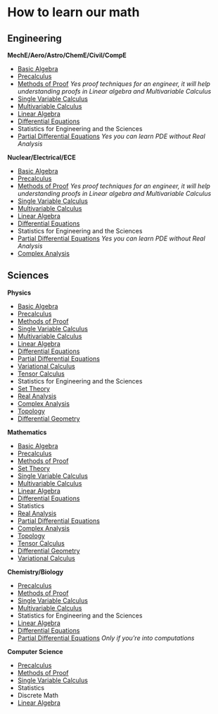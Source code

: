 # How to learn our math

## Engineering

**MechE/Aero/Astro/ChemE/Civil/CompE**

- [Basic Algebra](/Math/BasicAlgebra.md)
- [Precalculus](/Math/Pre-Calculus.md)
- [Methods of Proof](/Math/ProofTechniques.md) *Yes proof techniques for an engineer, it will help understanding proofs in Linear algebra and Multivariable Calculus*
- [Single Variable Calculus](/Math/SingleVariableCalculus.md)
- [Multivariable Calculus](/Math/MultivariableCalculus.md)
- [Linear Algebra](/Math/LinearAlgebra.md)
- [Differential Equations](/Math/Differential-Equations.md)
- Statistics for Engineering and the Sciences
- [Partial Differential Equations](/Math/PartialDifferentialEquations.md) *Yes you can learn PDE without Real Analysis*


**Nuclear/Electrical/ECE**

- [Basic Algebra](/Math/BasicAlgebra.md)
- [Precalculus](/Math/Pre-Calculus.md)
- [Methods of Proof](/Math/ProofTechniques.md) *Yes proof techniques for an engineer, it will help understanding proofs in Linear algebra and Multivariable Calculus*
- [Single Variable Calculus](/Math/SingleVariableCalculus.md)
- [Multivariable Calculus](/Math/MultivariableCalculus.md)
- [Linear Algebra](/Math/LinearAlgebra.md)
- [Differential Equations](/Math/Differential-Equations.md)
- Statistics for Engineering and the Sciences
- [Partial Differential Equations](/Math/PartialDifferentialEquations.md) *Yes you can learn PDE without Real Analysis*
- [Complex Analysis](/Math/ComplexAnalysis.md)



## Sciences

**Physics**

- [Basic Algebra](https://www.reddit.com/r/bibliographies/comments/ajm8wi/basic_algebra/)
- [Precalculus](https://github.com/BibliographiesProject/Bibliographies/blob/physics/Math/Pre-Calculus.md)
- [Methods of Proof](https://www.reddit.com/r/bibliographies/comments/ajq34w/proof_techniques/)
- [Single Variable Calculus](https://www.reddit.com/r/bibliographies/comments/ajm86t/singlevariable_calculus/)
- [Multivariable Calculus](https://www.reddit.com/r/bibliographies/comments/ak9let/multivariable_calculus/)
- [Linear Algebra](https://old.reddit.com/r/bibliographies/comments/akgoky/linear_algebra/)
- [Differential Equations](https://old.reddit.com/r/bibliographies/comments/akgt8r/differential_equations/)
- [Partial Differential Equations](https://old.reddit.com/r/bibliographies/comments/akgtbv/partial_differential_equations/)
- [Variational Calculus](https://old.reddit.com/r/bibliographies/comments/akgu7e/variational_calculus/)
- [Tensor Calculus](https://old.reddit.com/r/bibliographies/comments/e3csw3/tensor_calculus/)
- Statistics for Engineering and the Sciences
- [Set Theory](https://old.reddit.com/r/bibliographies/comments/aljhaw/set_theory/)
- [Real Analysis](https://old.reddit.com/r/bibliographies/comments/axuhu3/real_analysis/)
- [Complex Analysis](https://old.reddit.com/r/bibliographies/comments/axuhxy/complex_analysis/)
- [Topology](https://old.reddit.com/r/bibliographies/comments/akguwi/topology/)
- [Differential Geometry](https://old.reddit.com/r/bibliographies/comments/akguun/differential_geometry/)

**Mathematics**

- [Basic Algebra](https://www.reddit.com/r/bibliographies/comments/ajm8wi/basic_algebra/)
- [Precalculus](https://github.com/BibliographiesProject/Bibliographies/blob/physics/Math/Pre-Calculus.md)
- [Methods of Proof](https://www.reddit.com/r/bibliographies/comments/ajq34w/proof_techniques/)
- [Set Theory](https://old.reddit.com/r/bibliographies/comments/aljhaw/set_theory/)
- [Single Variable Calculus](https://www.reddit.com/r/bibliographies/comments/ajm86t/singlevariable_calculus/)
- [Multivariable Calculus](https://www.reddit.com/r/bibliographies/comments/ak9let/multivariable_calculus/)
- [Linear Algebra](https://old.reddit.com/r/bibliographies/comments/akgoky/linear_algebra/)
- [Differential Equations](https://old.reddit.com/r/bibliographies/comments/akgt8r/differential_equations/)
- Statistics
- [Real Analysis](https://old.reddit.com/r/bibliographies/comments/axuhu3/real_analysis/)
- [Partial Differential Equations](https://old.reddit.com/r/bibliographies/comments/akgtbv/partial_differential_equations/)
- [Complex Analysis](https://old.reddit.com/r/bibliographies/comments/axuhxy/complex_analysis/)
- [Topology](https://old.reddit.com/r/bibliographies/comments/akguwi/topology/)
- [Tensor Calculus](https://old.reddit.com/r/bibliographies/comments/e3csw3/tensor_calculus/)
- [Differential Geometry](https://old.reddit.com/r/bibliographies/comments/akguun/differential_geometry/)
- [Variational Calculus](https://old.reddit.com/r/bibliographies/comments/akgu7e/variational_calculus/)

**Chemistry/Biology**

- [Precalculus](https://github.com/BibliographiesProject/Bibliographies/blob/physics/Math/Pre-Calculus.md)
- [Methods of Proof](https://www.reddit.com/r/bibliographies/comments/ajq34w/proof_techniques/)
- [Single Variable Calculus](https://www.reddit.com/r/bibliographies/comments/ajm86t/singlevariable_calculus/)
- [Multivariable Calculus](https://www.reddit.com/r/bibliographies/comments/ak9let/multivariable_calculus/)
- Statistics for Engineering and the Sciences
- [Linear Algebra](https://old.reddit.com/r/bibliographies/comments/akgoky/linear_algebra/)
- [Differential Equations](https://old.reddit.com/r/bibliographies/comments/akgt8r/differential_equations/)
- [Partial Differential Equations](https://old.reddit.com/r/bibliographies/comments/akgtbv/partial_differential_equations/) *Only if you're into computations*

**Computer Science**

- [Precalculus](https://www.reddit.com/r/bibliographies/comments/ajm97d/precalculus/)
- [Methods of Proof](https://www.reddit.com/r/bibliographies/comments/ajq34w/proof_techniques/)
- [Single Variable Calculus](https://www.reddit.com/r/bibliographies/comments/ajm86t/singlevariable_calculus/)
- Statistics
- Discrete Math
- [Linear Algebra](https://old.reddit.com/r/bibliographies/comments/akgoky/linear_algebra/)

